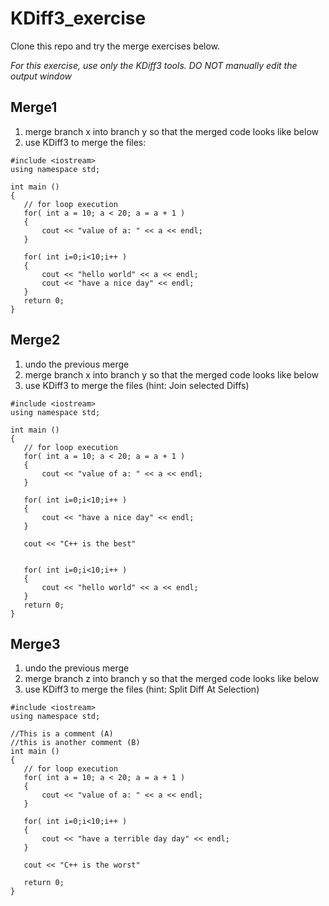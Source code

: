 # KDiff3_exercise

Clone this repo and try the merge exercises below.

*For this exercise, use only the KDiff3 tools. DO NOT manually edit the output window*

## Merge1
1. merge branch x into branch y so that the merged code looks like below
2. use KDiff3 to merge the files: 
```
#include <iostream>
using namespace std;
 
int main ()
{
   // for loop execution
   for( int a = 10; a < 20; a = a + 1 )
   {
       cout << "value of a: " << a << endl;
   }
  
   for( int i=0;i<10;i++ )
   {
       cout << "hello world" << a << endl;
       cout << "have a nice day" << endl;
   }
   return 0;
}
```

## Merge2
1. undo the previous merge
2. merge branch x into branch y so that the merged code looks like below
2. use KDiff3 to merge the files (hint: Join selected Diffs)
```
#include <iostream>
using namespace std;
 
int main ()
{
   // for loop execution
   for( int a = 10; a < 20; a = a + 1 )
   {
       cout << "value of a: " << a << endl;
   }
  
   for( int i=0;i<10;i++ )
   {
       cout << "have a nice day" << endl;
   }
   
   cout << "C++ is the best"
   
 
   for( int i=0;i<10;i++ )
   {
       cout << "hello world" << a << endl;
   }
   return 0;
}
```

## Merge3
1. undo the previous merge
2. merge branch z into branch y so that the merged code looks like below
2. use KDiff3 to merge the files  (hint: Split Diff At Selection)
```
#include <iostream>
using namespace std;
 
//This is a comment (A) 
//this is another comment (B)
int main ()
{
   // for loop execution
   for( int a = 10; a < 20; a = a + 1 )
   {
       cout << "value of a: " << a << endl;
   }
  
   for( int i=0;i<10;i++ )
   {
       cout << "have a terrible day day" << endl;
   }
 
   cout << "C++ is the worst"
   
   return 0;
}
```
